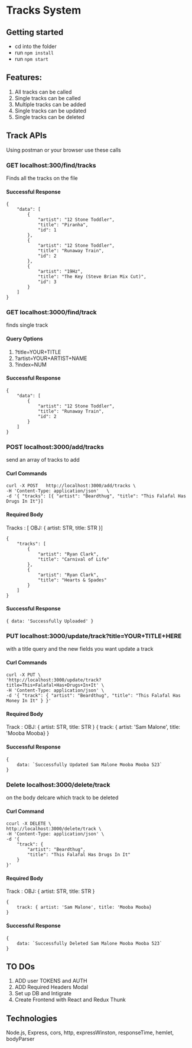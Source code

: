 # Tracks System

## Getting started

* cd into the folder
* run `npm install`
* run `npm start`

## Features:
1. All tracks can be called
2. Single tracks can be called
3. Multiple tracks can be added
4. Single tracks can be updated
5. Single tracks can be deleted

## Track APIs
Using postman or your browser use these calls

### GET localhost:300/find/tracks
Finds all the tracks on the file

#### Successful Response
    {
        "data": [
            {
                "artist": "12 Stone Toddler",
                "title": "Piranha",
                "id": 1
            },
            {
                "artist": "12 Stone Toddler",
                "title": "Runaway Train",
                "id": 2
            },
            {
                "artist": "19Hz",
                "title": "The Key (Steve Brian Mix Cut)",
                "id": 3
            }
        ]
    }


### GET localhost:3000/find/track
finds single track
#### Query Options
1. ?title=YOUR+TITLE
2. ?artist=YOUR+ARTIST+NAME
3. ?index=NUM

#### Successful Response
    {
        "data": [
            {
                "artist": "12 Stone Toddler",
                "title": "Runaway Train",
                "id": 2
            }
        ]
    }

### POST localhost:3000/add/tracks
send an array of tracks to add

#### Curl Commands
    curl -X POST   http://localhost:3000/add/tracks \
    -H 'Content-Type: application/json'   \
    -d '{ "tracks": [{ "artist": "Beardthug", "title": "This Falafal Has Drugs In It"}]

#### Required Body
Tracks : [ OBJ: { artist: STR, title: STR }]

    {
        "tracks": [
            {
                "artist": "Ryan Clark",
                "title": "Carnival of Life"
            },
            {
                "artist": "Ryan Clark",
                "title": "Hearts & Spades"
            }
        ]
    }

#### Successful Response
    { data: 'Successfully Uploaded' }

### PUT localhost:3000/update/track?title=YOUR+TITLE+HERE
with a title query and the new fields you want update a track 

#### Curl Commands
    curl -X PUT \
    'http://localhost:3000/update/track?title=This+Falafal+Has+Drugs+In+It' \
    -H 'Content-Type: application/json' \
    -d '{ "track": { "artist": "Beardthug", "title": "This Falafal Has Money In It" } }'

#### Required Body
Track :  OBJ: { artist: STR, title: STR }
    {
        track: { artist: 'Sam Malone', title: 'Mooba Mooba}
    }

#### Successful Response
    {
        data: `Successfully Updated Sam Malone Mooba Mooba 523`
    }

### Delete localhost:3000/delete/track
on the body delcare which track to be deleted

#### Curl Command 
    ccurl -X DELETE \
    http://localhost:3000/delete/track \
    -H 'Content-Type: application/json' \
    -d '{
        "track": {
            "artist": "Beardthug",
            "title": "This Falafal Has Drugs In It"
        }
    }'

#### Required Body
Track :  OBJ: { artist: STR, title: STR }

    {
        track: { artist: 'Sam Malone', title: 'Mooba Mooba}
    }

#### Successful Response
    {
        data: `Successfully Deleted Sam Malone Mooba Mooba 523`
    }

## TO DOs
1. ADD user TOKENS and AUTH
3. ADD Required Headers Modal
4. Set up DB and Intigrate
5. Create Frontend with React and Redux Thunk


## Technologies
Node.js, Express, cors, http, expressWinston, responseTime, hemlet, bodyParser
